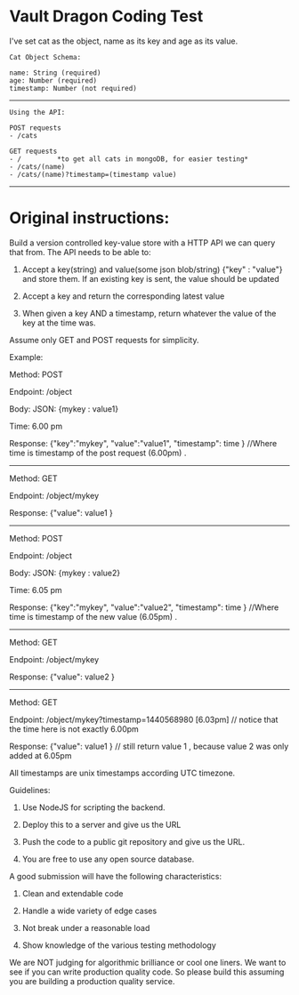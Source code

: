 Vault Dragon Coding Test
==========================================================================================

I've set cat as the object, name as its key and age as its value.

    Cat Object Schema:

    name: String (required)
    age: Number (required)
    timestamp: Number (not required)
    
  ------
  
    Using the API:
    
    POST requests   
    - /cats
    
    GET requests    
    - /         *to get all cats in mongoDB, for easier testing*
    - /cats/(name)  
    - /cats/(name)?timestamp=(timestamp value)

  ------



Original instructions:
==========================================================================================

Build a version controlled key-value store with a HTTP API we can query that from. The API needs to be able to:

1. Accept a key(string) and value(some json blob/string) {"key" : "value"} and store them. If an existing key is sent, the value should be updated

2. Accept a key and return the corresponding latest value

3. When given a key AND a timestamp, return whatever the value of the key at the time was.

Assume only GET and POST requests for simplicity.

Example:

Method: POST

Endpoint: /object

Body: JSON: {mykey : value1}

Time: 6.00 pm

Response: {"key":"mykey", "value":"value1", "timestamp": time } //Where time is timestamp of the post request (6.00pm) .

------

Method: GET 

Endpoint: /object/mykey

Response: {"value": value1 } 

------

Method: POST

Endpoint: /object

Body: JSON: {mykey : value2}

Time: 6.05 pm

Response: {"key":"mykey", "value":"value2", "timestamp": time } //Where time is timestamp of the new value (6.05pm) .


------

Method: GET 

Endpoint: /object/mykey

Response: {"value": value2 }

------

Method: GET 

Endpoint: /object/mykey?timestamp=1440568980 [6.03pm] // notice that the time here is not exactly 6.00pm

Response: {"value": value1 } // still return value 1 , because value 2 was only added at 6.05pm



All timestamps are unix timestamps according UTC timezone.

Guidelines:

1. Use NodeJS for scripting the backend. 

2. Deploy this to a server and give us the URL

3. Push the code to a public git repository and give us the URL.

4. You are free to use any open source database.

A good submission will have the following characteristics:

1. Clean and extendable code

2. Handle a wide variety of edge cases

3. Not break under a reasonable load

4. Show knowledge of the various testing methodology

We are NOT judging for algorithmic brilliance or cool one liners. We want to see if you can write production quality code. So please build this assuming you are building a production quality service.